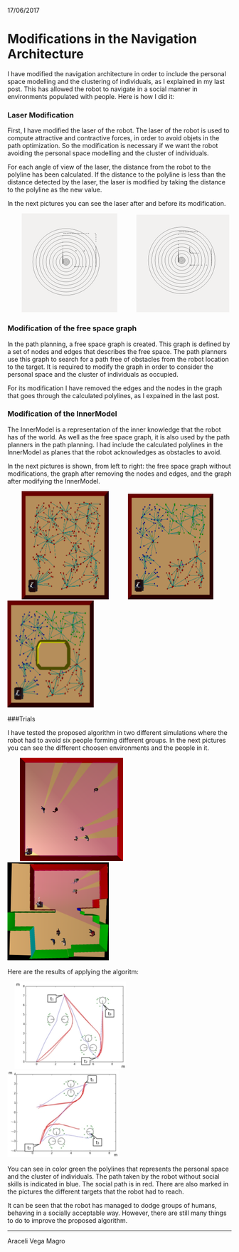 17/06/2017

# Modifications in the Navigation Architecture
 
I have modified the navigation architecture in order to include the personal space modelling and the clustering of individuals, as I explained in my last post. This has allowed the robot to navigate in a social manner in environments populated with people. Here is how I did it:

### Laser Modification

First, I have modified the laser of the robot. The laser of the robot is used to compute attractive and contractive forces, in order to avoid objets in the path optimization. So the modification is necessary if we want the robot avoiding the personal space modelling and the cluster of individuals.

For each angle of view of the laser, the distance from the robot to the polyline has been calculated. If the distance to the polyline is less than the distance detected by the laser, the laser is modified by taking the distance to the polyline as the new value.

In the next pictures you can see the laser after and before its modification.

&nbsp; &nbsp; &nbsp; &nbsp; ![Laser](pictures/lasersin.png) &nbsp;  &nbsp; &nbsp; &nbsp; &nbsp; ![Modified laser](pictures/lasercon.png) 

### Modification of the free space graph

In the path planning, a free space graph is created. This graph is defined by a set of nodes and edges that describes the free space. The path planners use this graph to search for a path free of obstacles from the robot location to the target. It is required to modify the graph in order to consider the personal space and the cluster of individuals as occupied.

For its modification I have removed the edges and the nodes in the graph that goes through the calculated polylines, as I expained in the last post.

### Modification of the InnerModel

The InnerModel is a representation of the inner knowledge that the robot has of the world. As well as the free space graph, it is also used by the path planners in the path planning. I had include the calculated polylines in the InnerModel as planes that the robot acknowledges as obstacles to avoid.

In the next pictures is shown, from left to right: the free space graph without modifications, the graph after removing the nodes and edges, and the graph after modifying the InnerModel.

&nbsp; &nbsp; &nbsp; &nbsp; ![Free space graph](pictures/grafosin.png) &nbsp; &nbsp; &nbsp; &nbsp; &nbsp; ![Modified graph](pictures/grafomodificado.png) &nbsp; &nbsp; &nbsp; &nbsp; &nbsp; ![Modified InnerModel](pictures/grafopoli.png)

###Trials

I have tested the proposed algorithm in two different simulations where the robot had to avoid six people forming different groups. In the next pictures you can see the different choosen environments and the people in it.

&nbsp; &nbsp; &nbsp; &nbsp;![Simulation A](pictures/humanosensim.png) &nbsp; &nbsp; &nbsp; &nbsp; &nbsp; ![Simulation B](pictures/simulacion_lab.png)

Here are the results of applying the algoritm: 

&nbsp; &nbsp; ![Free space graph](pictures/navigation_a.jpg) &nbsp; &nbsp; &nbsp; &nbsp; &nbsp; ![Modified graph](pictures/navigation_b.jpg)

You can see in color green the polylines that represents the personal space and the cluster of individuals. The path taken by the robot without social skills is indicated in blue. The social path is in red. There are also marked in the pictures the different targets that the robot had to reach.

It can be seen that the robot has managed to dodge groups of humans, behaving in a socially acceptable way. However, there are still many things to do to improve the proposed algorithm.


* * *
Araceli Vega Magro
